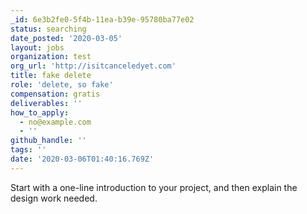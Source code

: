 ```yaml
---
_id: 6e3b2fe0-5f4b-11ea-b39e-95780ba77e02
status: searching
date_posted: '2020-03-05'
layout: jobs
organization: test
org_url: 'http://isitcanceledyet.com'
title: fake delete
role: 'delete, so fake'
compensation: gratis
deliverables: ''
how_to_apply:
  - no@example.com
  - ''
github_handle: ''
tags: ''
date: '2020-03-06T01:40:16.769Z'
---
```

Start with a one-line introduction to your project, and then explain the design work needed.
